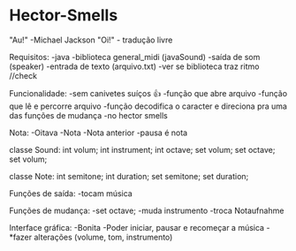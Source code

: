 # Hector-Smells
"Au!" -Michael Jackson
"Oi!" - tradução livre




Requisitos:
-java
-biblioteca general_midi (javaSound)
-saída de som (speaker)
-entrada de texto (arquivo.txt)
-ver se biblioteca traz ritmo //check

Funcionalidade:
-sem canivetes suíços 👍
-função que abre arquivo
-função que lê e percorre arquivo
-função decodifica o caracter e direciona pra uma das funções de mudança
-no hector smells



Nota:
-Oitava
-Nota
-Nota anterior
-pausa é nota

classe Sound:
  int volum;
  int instrument;
  int octave;
  set volum;
  set octave;
  set volum;
  
classe Note:
  int semitone;
  int duration;
  set semitone;
  set duration;


Funções de saída:
-tocam música

Funções de mudança:
-set octave;
-muda instrumento
-troca Notaufnahme

Interface gráfica:
-Bonita
-Poder iniciar, pausar e recomeçar a música
-*fazer alterações (volume, tom, instrumento)
